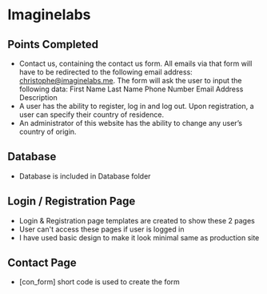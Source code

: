 # Imaginelabs
## Points Completed

- Contact us, containing the contact us form. All emails
via that form will have to be redirected to the following email address: christophe@imaginelabs.me. The form will ask the user to input the following data:
  First Name
Last Name
Phone Number
Email Address
Description
- A user has the ability to register, log in and log out. Upon registration, a user can specify their country of residence.
- An administrator of this website has the ability to change any user’s country of origin.

## Database
- Database is included in Database folder


## Login / Registration Page
- Login & Registration page templates are created to show these 2 pages
- User can't access these pages if user is logged in
- I have used basic design to make it look minimal same as production site

## Contact Page
- [con_form] short code is used to create the form
